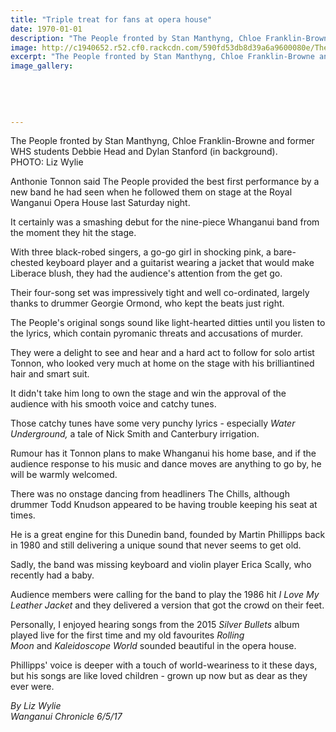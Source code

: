 ```yaml
---
title: "Triple treat for fans at opera house"
date: 1970-01-01
description: "The People fronted by Stan Manthyng, Chloe Franklin-Browne and former WHS students Debbie Head and Dylan Stanford (in background)..."
image: http://c1940652.r52.cf0.rackcdn.com/590fd53db8d39a6a9600080e/ThePeople-band-ex-WHS-debbie-head-Chron.jpg
excerpt: "The People fronted by Stan Manthyng, Chloe Franklin-Browne and former WHS students Debbie Head and Dylan Stanford (in background)..."
image_gallery:
    
    
    
    
    
---
```


<p><span>The People fronted by Stan Manthyng, Chloe Franklin-Browne and former WHS students Debbie Head and Dylan Stanford (in background).<br />PHOTO: Liz Wylie</span></p>
<p>Anthonie Tonnon said The People provided the best first performance by a new band he had seen when he followed them on stage at the Royal Wanganui Opera House last Saturday night.</p>
<p>It certainly was a smashing debut for the nine-piece Whanganui band from the moment they hit the stage.</p>
<p>With three black-robed singers, a go-go girl in shocking pink, a bare-chested keyboard player and a guitarist wearing a jacket that would make Liberace blush, they had the audience's attention from the get go.</p>
<p>Their four-song set was impressively tight and well co-ordinated, largely thanks to drummer Georgie Ormond, who kept the beats just right.</p>
<p>The People's original songs sound like light-hearted ditties until you listen to the lyrics, which contain pyromanic threats and accusations of murder.</p>
<p>They were a delight to see and hear and a hard act to follow for solo artist Tonnon, who looked very much at home on the stage with his brilliantined hair and smart suit.</p>
<p>It didn't take him long to own the stage and win the approval of the audience with his smooth voice and catchy tunes.</p>
<p>Those catchy tunes have some very punchy lyrics - especially&nbsp;<em>Water Underground,</em>&nbsp;a tale of Nick Smith and Canterbury irrigation.</p>
<p>Rumour has it Tonnon plans to make Whanganui his home base, and if the audience response to his music and dance moves are anything to go by, he will be warmly welcomed.</p>
<p>There was no onstage dancing from headliners The Chills, although drummer Todd Knudson appeared to be having trouble keeping his seat at times.</p>
<p>He is a great engine for this Dunedin band, founded by Martin Phillipps back in 1980 and still delivering a unique sound that never seems to get old.</p>
<p>Sadly, the band was missing keyboard and violin player Erica Scally, who recently had a baby.</p>
<p>Audience members were calling for the band to play the 1986 hit&nbsp;<em>I Love My Leather Jacket</em>&nbsp;and they delivered a version that got the crowd on their feet.</p>
<p>Personally, I enjoyed hearing songs from the 2015&nbsp;<em>Silver Bullets</em>&nbsp;album played live for the first time and my old favourites&nbsp;<em>Rolling Moon</em>&nbsp;and&nbsp;<em>Kaleidoscope World</em>&nbsp;sounded beautiful in the opera house.</p>
<p>Phillipps' voice is deeper with a touch of world-weariness to it these days, but his songs are like loved children - grown up now but as dear as they ever were.</p>
<p class="clear syndicator"><em>By Liz Wylie</em><br /><em>Wanganui Chronicle 6/5/17</em></p>

